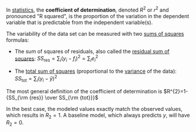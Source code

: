 \
In [statistics](https://en.wikipedia.org/wiki/Statistics "Statistics"), the **coefficient of determination**, denoted $R^2$ or $r^2$ and pronounced "R squared", is the proportion of the variation in the dependent variable that is predictable from the independent variable(s).

The variability of the data set can be measured with two [sums of squares](https://en.wikipedia.org/wiki/Mean_squared_error "Mean squared error") formulas:

- The sum of squares of residuals, also called the [residual sum of squares](https://en.wikipedia.org/wiki/Residual_sum_of_squares "Residual sum of squares"): $\displaystyle SS_{\text{res}}=\sum _{i}(y_{i}-f_{i})^{2}=\sum _{i}e_{i}^{2}$ 

- The [total sum of squares](https://en.wikipedia.org/wiki/Total_sum_of_squares "Total sum of squares") (proportional to the [variance](https://en.wikipedia.org/wiki/Variance "Variance") of the data): $SS_{\text{tot}}=\sum _{i}(y_{i}-{\bar {y}})^{2}$

The most general definition of the coefficient of determination is  $R^{2}=1-{SS_{\rm {res}} \over SS_{\rm {tot}}}$

In the best case, the modeled values exactly match the observed values, which results in $R_2 = 1$. A baseline model, which always predicts _y_, will have $R_2 = 0.$